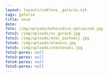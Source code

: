 ```yaml
---
layout: layouts/sablona__galerie.njk
tags: galerie
title: nová
date:
foto: /img/uploads/bohorodice_optimized.jpg
foto2: /img/uploads/sv_gorazd.jpg
foto3: /img/uploads/otec_pachomij.jpg
foto4: /img/uploads/elenora.jpg
foto5: /img/uploads/zvestovani.jpg
foto2-perex: null
foto3-perex: null
foto4-perex: null
foto5-perex: null
---
```

